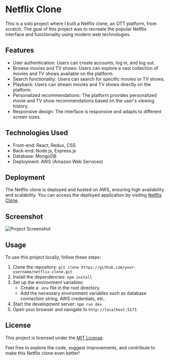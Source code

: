 
# Netflix Clone

This is a solo project where I built a Netflix clone, an OTT platform, from scratch. The goal of this project was to recreate the popular Netflix interface and functionality using modern web technologies.

## Features

- User authentication: Users can create accounts, log in, and log out.
- Browse movies and TV shows: Users can explore a vast collection of movies and TV shows available on the platform.
- Search functionality: Users can search for specific movies or TV shows.
- Playback: Users can stream movies and TV shows directly on the platform.
- Personalized recommendations: The platform provides personalized movie and TV show recommendations based on the user's viewing history.
- Responsive design: The interface is responsive and adapts to different screen sizes.

## Technologies Used

- Front-end: React, Redux, CSS
- Back-end: Node.js, Express.js
- Database: MongoDB
- Deployment: AWS (Amazon Web Services)

## Deployment

The Netflix clone is deployed and hosted on AWS, ensuring high availability and scalability. You can access the deployed application by visiting [Netflix Clone](http://3.87.22.183:8080/).

## Screenshot

![Project Screenshot](../images/zero.png)

## Usage

To use this project locally, follow these steps:

1. Clone the repository: `git clone https://github.com/your-username/netflix-clone.git`
2. Install the dependencies: `npm install`
3. Set up the environment variables:
   - Create a `.env` file in the root directory.
   - Add the necessary environment variables such as database connection string, AWS credentials, etc.
4. Start the development server: `npm run dev`
5. Open your browser and navigate to `http://localhost:5173`.

## License

This project is licensed under the [MIT License](./license).

Feel free to explore the code, suggest improvements, and contribute to make this Netflix clone even better!
